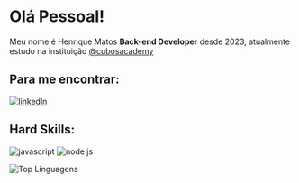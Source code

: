 # Olá Pessoal!

Meu nome é Henrique Matos **Back-end Developer** desde 2023, atualmente estudo na instituição [@cubosacademy](https://cubos.academy/)

## Para me encontrar:
[![linkedln](https://img.shields.io/badge/LinkedIn-0077B5?style=for-the-badge&logo=linkedin&logoColor=white)](https://www.linkedin.com/in/henrique-matos-964307226/)

## Hard Skills:
![javascript](https://img.shields.io/badge/JavaScript-323330?style=for-the-badge&logo=javascript&logoColor=F7DF1E) ![node js](https://img.shields.io/badge/Node%20js-339933?style=for-the-badge&logo=nodedotjs&logoColor=white) 

![Top Linguagens]()
